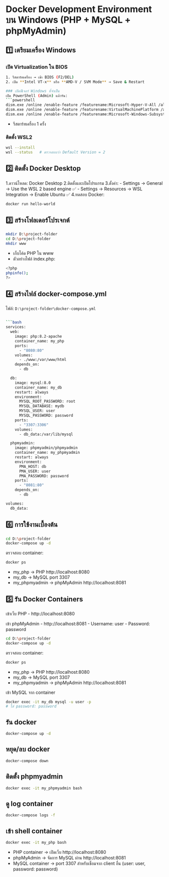 # Docker Development Environment บน Windows (PHP + MySQL + phpMyAdmin)

## 1️⃣ เตรียมเครื่อง Windows

### เปิด Virtualization ใน BIOS
```bash
1. รีสตาร์ทเครื่อง → เข้า BIOS (F2/DEL)  
2. เปิด **Intel VT-x** หรือ **AMD-V / SVM Mode** → Save & Restart  

### เปิดฟีเจอร์ Windows ที่จำเป็น
เปิด PowerShell (Admin) แล้วรัน:
```powershell
dism.exe /online /enable-feature /featurename:Microsoft-Hyper-V-All /all /norestart
dism.exe /online /enable-feature /featurename:VirtualMachinePlatform /all /norestart
dism.exe /online /enable-feature /featurename:Microsoft-Windows-Subsystem-Linux /all /norestart
```

- รีสตาร์ทเครื่อง 1 ครั้ง

### ติดตั้ง WSL2
```bash
wsl --install
wsl --status   # ตรวจสอบว่า Default Version = 2
```

## 2️⃣ ติดตั้ง Docker Desktop

1.ดาวน์โหลด: Docker Desktop
2.ติดตั้งและเปิดโปรแกรม
3.ตั้งค่า:
    - Settings → General → Use the WSL 2 based engine ✅
    - Settings → Resources → WSL Integration → Enable Ubuntu ✅
4.ทดสอบ Docker:
```bash
docker run hello-world
```

## 3️⃣ สร้างโฟลเดอร์โปรเจกต์

```bash
mkdir D:\project-folder
cd D:\project-folder
mkdir www
```
- เก็บโค้ด PHP ใน www
- ตัวอย่างไฟล์ index.php:
```bash
<?php
phpinfo();
?>
```

## 4️⃣ สร้างไฟล์ docker-compose.yml
ไฟล์: ``` D:\project-folder\docker-compose.yml ```
```bash

```bash
services:
  web:
    image: php:8.2-apache
    container_name: my_php
    ports:
      - "8080:80"
    volumes:
      - ./www:/var/www/html
    depends_on:
      - db

  db:
    image: mysql:8.0
    container_name: my_db
    restart: always
    environment:
      MYSQL_ROOT_PASSWORD: root
      MYSQL_DATABASE: mydb
      MYSQL_USER: user
      MYSQL_PASSWORD: password
    ports:
      - "3307:3306"
    volumes:
      - db_data:/var/lib/mysql

  phpmyadmin:
    image: phpmyadmin/phpmyadmin
    container_name: my_phpmyadmin
    restart: always
    environment:
      PMA_HOST: db
      PMA_USER: user
      PMA_PASSWORD: password
    ports:
      - "8081:80"
    depends_on:
      - db

volumes:
  db_data:

```

## 6️⃣ การใช้งานเบื้องต้น

```bash
cd D:\project-folder
docker-compose up -d
```
ตรวจสอบ container:
```bash
docker ps
```
- my_php → PHP http://localhost:8080
- my_db → MySQL port 3307
- my_phpmyadmin → phpMyAdmin http://localhost:8081

## 5️⃣ รัน Docker Containers
เข้าเว็บ PHP
    - http://localhost:8080

เข้า phpMyAdmin
    - http://localhost:8081
    - Username: user
    - Password: password

```bash
cd D:\project-folder
docker-compose up -d
```
ตรวจสอบ container:
```bash
docker ps
```
- my_php → PHP http://localhost:8080
- my_db → MySQL port 3307
- my_phpmyadmin → phpMyAdmin http://localhost:8081

เข้า MySQL จาก container
```bash
docker exec -it my_db mysql -u user -p
# ใส่ password: password
```































## รัน docker
```bash
docker-compose up -d
```

## หยุด/ลบ docker
```bash
docker-compose down
```

## ติดตั้ง phpmyadmin
```bash
docker exec -it my_phpmyadmin bash
```

## ดู log container
```bash
docker-compose logs -f
```

## เข้า shell container
```bash
docker exec -it my_php bash
```

- PHP container → เปิดเว็บ http://localhost:8080
- phpMyAdmin → จัดการ MySQL ผ่าน http://localhost:8081
- MySQL container → port 3307 สำหรับเชื่อมจาก client อื่น (user: user, password: password)